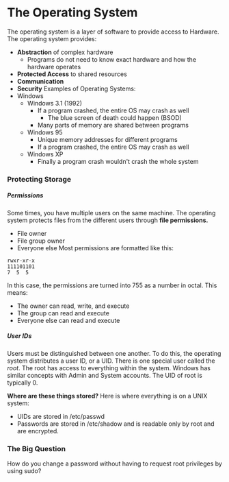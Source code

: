 # The Operating System
The operating system is a layer of software to provide access to Hardware. The operating system provides:
* **Abstraction** of complex hardware
	* Programs do not need to know exact hardware and how the hardware operates
* **Protected Access** to shared resources
* **Communication**
* **Security**
Examples of Operating Systems:
* Windows
	* Windows 3.1 (1992)
		* If a program crashed, the entire OS may crash as well
			* The blue screen of death could happen (BSOD)
		* Many parts of memory are shared between programs
	* Windows 95
		* Unique memory addresses for different programs
		* If a program crashed, the entire OS may crash as well
	* Windows XP
		* Finally a program crash wouldn't crash the whole system
### Protecting Storage
##### Permissions
Some times, you have multiple users on the same machine. The operating system protects files from the different users through **file permissions.**
* File owner
* File group owner
* Everyone else
Most permissions are formatted like this: 
```
rwxr-xr-x
111101101
7  5  5  
```
In this case, the permissions are turned into 755 as a number in octal. This means:
* The owner can read, write, and execute
* The group can read and execute
* Everyone else can read and execute
##### User IDs
Users must be distinguished between one another. To do this, the operating system distributes a user ID, or a UID.
There is one special user called the *root*. The root has access to everything within the system. Windows has similar concepts with Admin and System accounts. The UID of root is typically 0.

**Where are these things stored?**
Here is where everything is on a UNIX system:
* UIDs are stored in /etc/passwd
* Passwords are stored in /etc/shadow and is readable only by root and are encrypted.
### The Big Question
How do you change a password without having to request root privileges by using sudo?
